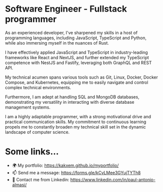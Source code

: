 # Software Engineer - Fullstack programmer
As an experienced developer, I've sharpened my skills in a host of programming languages, including JavaScript, TypeScript and Python, while also immersing myself in the nuances of Rust.

I have effectively applied JavaScript and TypeScript in industry-leading frameworks like React and NextJS, and further extended my TypeScript competence with NestJS and Fastify, leveraging both GraphQL and REST API.

My technical acumen spans various tools such as Git, Linux, Docker, Docker Compose, and Kubernetes, equipping me to easily navigate and control complex technical environments.

Furthermore, I am adept at handling SQL and MongoDB databases, demonstrating my versatility in interacting with diverse database management systems.

I am a highly adaptable programmer, with a strong motivational drive and practical communication skills. My commitment to continuous learning propels me to constantly broaden my technical skill set in the dynamic landscape of computer science.


# Some links...
- 🌍 My portfolio: https://kakxem.github.io/myportfolio/
- 📫 Send me a message: https://forms.gle/kCvLMee3GYujTYTh8
- 🔗 Contact me from Linkedin: https://www.linkedin.com/in/paul-antonio-almasi/
